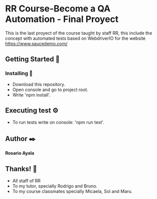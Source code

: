 # RR Course-Become a QA Automation - Final Proyect

This is the last proyect of the course taught by staff RR, this include the concept with automated tests based on WebdriverIO for the website https://www.saucedemo.com/

## Getting Started 🚀

### Installing 🔧

- Download this repository.
- Open console and go to project root.
- Write 'npm install'.

## Executing test ⚙️

- To run tests write on console: 'npm run test'.

## Author ✒️

**Rosario Ayala**

## Thanks!  🎁

* All staff of RR 
* To my tutor, specially Rodrigo and Bruno. 
* To my course classmates specially Micaela, Sol and Maru.


